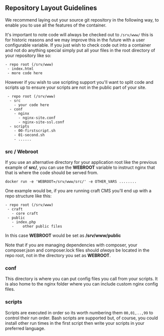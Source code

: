 ## Repository Layout Guidelines

We recommend laying out your source git repository in the following way, to enable you to use all the features of the container.

It's important to note code will always be checked out to ```/srv/www/``` this is for historic reasons and we may improve this in the future with a user configurable variable. If you just wish to check code out into a container and not do anything special simply put all your files in the root directory of your repository like so:

```
- repo root (/srv/www)
 - index.html
 - more code here
```

However if you wish to use scripting support you'll want to split code and scripts up to ensure your scripts are not in the public part of your site.

```
 - repo root (/srv/www)
  - src
    - your code here
  - conf
    - nginx
      - nginx-site.conf
      - nginx-site-ssl.conf
  - scripts
    - 00-firstscript.sh
    - 01-second.sh
    - ......
```

### src / Webroot
If you use an alternative directory for your application root like the previous example of __src/__, you can use the __WEBROOT__ variable to instruct nginx that that is where the code should be served from.

``` docker run -e 'WEBROOT=/srv/www/src/' -e OTHER_VARS ........ ```

One example would be, if you are running craft CMS you'll end up with a repo structure like this:

```
- repo root (/srv/www)
 - craft
   - core craft
 - public
   - index.php
   -    other public files
```

In this case __WEBROOT__ would be set as __/srv/www/public__

Note that if you are managing dependencies with composer, your composer.json and composer.lock files should *always* be located in the repo root, not in the directory you set as __WEBROOT__.

### conf
This directory is where you can put config files you call from your scripts. It is also home to the nginx folder where you can include custom nginx config files.

### scripts
Scripts are executed in order so its worth numbering them ```00,01,..,99``` to control their run order. Bash scripts are supported but, of course, you could install other run times in the first script then write your scripts in your preferred language.
